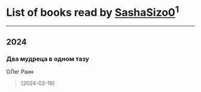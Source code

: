 # List of books read by [SashaSizo0](https://plus.google.com/u/0/117932212421048968285/)<sup>1</sup>
---

## 2024

### Два мудреца в одном тазу
ОЛег Раин
> [2024-02-19] 



